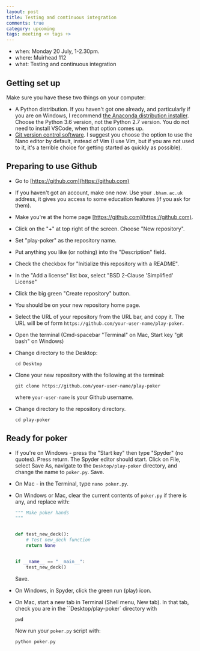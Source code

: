 ```yaml
---
layout: post
title: Testing and continuous integration
comments: true
category: upcoming
tags: meeting <+ tags +>
---
```


* when: Monday 20 July, 1-2.30pm.
* where: Muirhead 112
* what: Testing and continuous integration

## Getting set up

Make sure you have these two things on your computer:

* A Python distribution.  If you haven't got one already, and particularly if
  you are on Windows, I recommend [the Anaconda distribution
  installer](https://www.anaconda.com/distribution/).  Choose the Python 3.6
  version, not the Python 2.7 version.  You do not need to install VSCode,
  when that option comes up.
* [Git version control
  software](https://git-scm.com/book/en/v2/Getting-Started-Installing-Git).  I
  suggest you choose the option to use the Nano editor by default, instead of
  Vim (I use Vim, but if you are not used to it, it's a terrible choice for
  getting started as quickly as possible).

## Preparing to use Github

*   Go to [https://github.com](https://github.com)
*   If you haven't got an account, make one now.  Use your `.bham.ac.uk`
    address, it gives you access to some education features (if you ask for
    them).
*   Make you're at the home page [https://github.com](https://github.com).
*   Click on the "+" at top right of the screen.  Choose "New repository".
*   Set "play-poker" as the repository name.
*   Put anything you like (or nothing) into the "Description" field.
*   Check the checkbox for "Initialize this repository with a README".
*   In the "Add a license" list box, select "BSD 2-Clause 'Simplified'
    License" 
*   Click the big green "Create repository" button.
*   You should be on your new repository home page.
*   Select the URL of your repository from the URL bar, and copy it.  The URL
    will be of form ``https://github.com/your-user-name/play-poker``.
*   Open the terminal (Cmd-spacebar "Terminal" on Mac, Start key "git bash"
    on Windows)
*   Change directory to the Desktop:

    ```
    cd Desktop
    ```

*   Clone your new repository with the following at the terminal:

    ```
    git clone https://github.com/your-user-name/play-poker
    ```

    where `your-user-name` is your Github username.

*   Change directory to the repository directory.

    ```
    cd play-poker
    ```

## Ready for poker

*   If you're on Windows - press the "Start key" then type "Spyder" (no
    quotes).  Press return.  The Spyder editor should start.  Click on File,
    select Save As, navigate to the `Desktop/play-poker` directory, and change
    the name to `poker.py`.  Save.
*   On Mac - in the Terminal, type `nano poker.py`.

*   On Windows or Mac, clear the current contents of `poker.py` if there is
    any, and replace with:

    ```python
    """ Make poker hands
    """


    def test_new_deck():
        # Test new_deck function
        return None


    if __name__ == "__main__":
        test_new_deck()
    ```

    Save.

*   On Windows, in Spyder, click the green run (play) icon.
*   On Mac, start a new tab in Terminal (Shell menu, New tab).  In that tab,
    check you are in the ``Desktop/play-poker` directory with

    ```
    pwd
    ```

    Now run your `poker.py` script with:

    ```
    python poker.py
    ```
